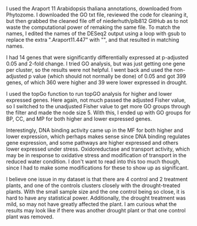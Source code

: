 I used the Araport 11 Arabidopsis thaliana annotations, downloaded from Phytozome. I downloaded the GO txt file, reviewed the code for cleaning it, but then grabbed the cleaned file off of niederhuth/plb812 GitHub as to not waste the computational power of remaking the same file. To match the names, I edited the names of the DESeq2 output using a loop with gsub to replace the extra ".Araport11.447" with "", and that resulted in matching names.

I had 14 genes that were significantly differentially expressed at p-adjusted 0.05 and 2-fold change. I tried GO analysis, but was just getting one gene per cluster, so the results were not helpful. I went back and used the non-adjusted p value (which should not normally be done) of 0.05 and got 399 genes, of which 360 were higher and 39 were lower expressed in drought. 

I used the topGo function to run topGO analysis for higher and lower expressed genes. Here again, not much passed the adjusted Fisher value, so I switched to the unadjusted Fisher value to get more GO groups through the filter and made the node size 5. With this, I ended up with GO groups for BP, CC, and MP for both higher and lower expressed genes.

Interestingly, DNA binding activity came up in the MF for both higher and lower expression, which perhaps makes sense since DNA binding regulates gene expression, and some pathways are higher expressed and others lower expressed under stress. Oxidoreductase and transport activity, which may be in response to oxidative stress and modification of transport in the reduced water condition. I don't want to read into this too much though, since I had to make some modifications for these to show up as significant.

I believe one issue in my dataset is that there are 4 control and 2 treatment plants, and one of the controls clusters closely with the drought-treated plants. With the small sample size and the one control being so close, it is hard to have any statistical power. Additionally, the drought treatment was mild, so may not have greatly affected the plant. I am curious what the results may look like if there was another drought plant or that one control plant was removed.

